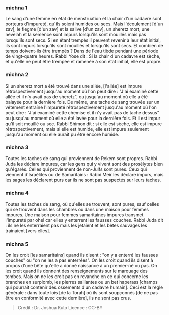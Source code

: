 
### michna 1
Le sang d'une femme en état de menstruation et la chair d'un cadavre sont porteurs d'impureté, qu'ils soient humides ou secs. Mais l'écoulement [d'un zav], le flegme [d'un zav] et la salive [d'un zav], un sheretz mort, une nevelah et la semence sont impurs lorsqu'ils sont mouillés mais pas lorsqu'ils sont secs. Si en étant trempés il peuvent revenir  à leur état initial, ils sont impurs lorsqu'ils sont mouillés et lorsqu'ils sont secs. Et combien de temps doivent-ils être trempés ?   Dans de l'eau tiède pendant une période de vingt-quatre heures. Rabbi Yose dit : Si la chair d'un cadavre est sèche, et qu'elle ne peut être trempée et ramenée à son état initial, elle est propre.

### michna 2
Si un sheretz mort a été trouvé dans une allée, [l'allée] est impure rétrospectivement jusqu'au moment où l'on peut dire : "J'ai examiné cette allée et il n'y avait pas de sheretz", ou jusqu'au moment où elle a été balayée pour la dernière fois. De même, une tache de sang trouvée sur un vêtement entraîne l'impureté rétrospectivement jusqu'au moment où l'on peut dire : "J'ai examiné cette chemise et il n'y avait pas de tache dessus" ou jusqu'au moment où elle a été lavée pour la dernière fois. Et il est impur qu'il soit mouillé ou sec. Rabbi Shimon dit : si elle est sèche, elle est impure rétrospectivement, mais si elle est humide, elle est impure seulement jusqu'au moment où elle aurait pu être encore humide.

### michna 3
Toutes les taches de sang qui proviennent de Rekem sont propres. Rabbi Juda les déclare impures, car les gens qui y vivent sont des prosélytes bien qu'égarés. Celles qui proviennent de non-Juifs sont pures. Ceux qui viennent d'Israélites ou de Samaritains : Rabbi Meir les déclare impurs, mais les sages les déclarent purs car ils ne sont pas suspectés sur leurs taches.

### michna 4
Toutes les taches de sang, où qu'elles se trouvent, sont pures, sauf celles qui se trouvent dans les chambres ou dans une maison pour femmes impures. Une maison pour femmes samaritaines impures transmet l'impureté par ohel car elles y enterrent les fausses couches. Rabbi Juda dit : ils ne les enterraient pas mais les jetaient et les bêtes sauvages les trainaient [vers elles].

### michna 5
On les croit [les samaritains] quand ils disent : "on y a enterré les fausses couches" ou "on ne les a pas enterrées". On les croit quand ils disent à propos d'une bête qu'elle a donné naissance à un premier-né ou pas. On les croit quand ils donnent des renseignements sur le marquage des tombes. Mais on ne les croit pas en revanche en ce qui concerne les branches en surplomb, les pierres saillantes ou un bet haperass [champs qui pourrait contenir des ossements d'un cadavre humain]. Ceci est la règle générale : dans toute lois [de la Torah] où ils sont soupçonnés [de ne pas être en conformité avec cette dernière], ils ne sont pas crus.

>Crédit : Dr. Joshua Kulp
>Licence : CC-BY